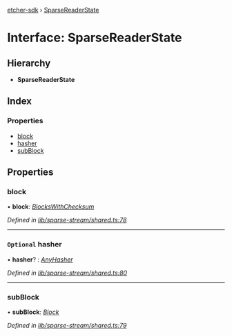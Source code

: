 [etcher-sdk](../README.md) › [SparseReaderState](sparsereaderstate.md)

# Interface: SparseReaderState

## Hierarchy

* **SparseReaderState**

## Index

### Properties

* [block](sparsereaderstate.md#block)
* [hasher](sparsereaderstate.md#optional-hasher)
* [subBlock](sparsereaderstate.md#subblock)

## Properties

###  block

• **block**: *[BlocksWithChecksum](blockswithchecksum.md)*

*Defined in [lib/sparse-stream/shared.ts:78](https://github.com/balena-io-modules/etcher-sdk/blob/cc08b9c/lib/sparse-stream/shared.ts#L78)*

___

### `Optional` hasher

• **hasher**? : *[AnyHasher](../README.md#anyhasher)*

*Defined in [lib/sparse-stream/shared.ts:80](https://github.com/balena-io-modules/etcher-sdk/blob/cc08b9c/lib/sparse-stream/shared.ts#L80)*

___

###  subBlock

• **subBlock**: *[Block](block.md)*

*Defined in [lib/sparse-stream/shared.ts:79](https://github.com/balena-io-modules/etcher-sdk/blob/cc08b9c/lib/sparse-stream/shared.ts#L79)*
